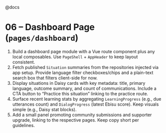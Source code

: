 @docs

# 06 – Dashboard Page (`pages/dashboard`)

1. Build a dashboard page module with a Vue route component plus any local composables. Use `PageShell` + `AppHeader` to keep layout consistent.
2. Fetch published `Situation` summaries from the repositories injected via app setup. Provide language filter checkboxes/chips and a plain-text search box that filters client-side for now.
3. Display situations in Daisy cards with key metadata: title, primary language, outcome summary, and count of communications. Include a CTA button to “Practice this situation” linking to the practice route.
4. Surface recent learning stats by aggregating `LearningProgress` (e.g., due utterances count) and `DialogProgress` (latest Ebisu score). Keep visuals simple (e.g., Daisy stat blocks).
5. Add a small panel promoting community submissions and supporter upgrade, linking to the respective pages. Keep copy short per guidelines.
